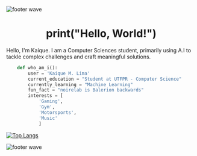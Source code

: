 <img 
  src="https://capsule-render.vercel.app/api?type=waving&color=gradient&height=150&section=header" 
  alt="footer wave"
/>

<h1 align="center">print("Hello, World!")</h1>

Hello, I'm Kaique. I am a Computer Sciences student, primarily using A.I to tackle complex challenges and craft meaningful solutions.



```python
	def who_am_i():
		user = 'Kaique M. Lima'
		current_education = "Student at UTFPR - Computer Science"
		currently_learning = "Machine Learning"
		fun_fact = "noirelab is Balerion backwards"
		interests = [
			'Gaming',
		 	'Gym',
			'Motorsports',
			'Music'
			]
```


[![Top Langs](https://github-readme-stats.vercel.app/api/top-langs/?username=noirelab&layout=compact&text_color=daf7dc&bg_color=151515)](https://github.com/anuraghazra/github-readme-stats)


<img 
  src="https://capsule-render.vercel.app/api?type=waving&color=gradient&height=150&section=footer" 
  alt="footer wave"
/>
